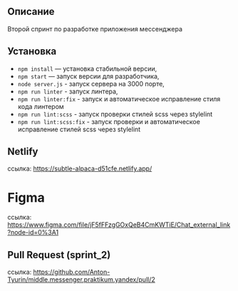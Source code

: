 ## Описание

Второй спринт по разработке приложения мессенджера

## Установка

- `npm install` — установка стабильной версии,
- `npm start` — запуск версии для разработчика,
- `node server.js` - запуск сервера на 3000 порте,
- `npm run linter` - запуск линтера,
- `npm run linter:fix` - запуск и автоматическое исправление стиля кода линтером
- `npm run lint:scss` - запуск проверки стилей scss через stylelint
- `npm run lint:scss:fix` - запуск проверки и автоматическое исправление стилей scss через stylelint

## Netlify

ссылка: https://subtle-alpaca-d51cfe.netlify.app/

# Figma

ссылка: https://www.figma.com/file/jF5fFFzgGOxQeB4CmKWTiE/Chat_external_link?node-id=0%3A1

## Pull Request (sprint_2)

ссылка: https://github.com/Anton-Tyurin/middle.messenger.praktikum.yandex/pull/2
